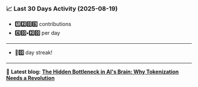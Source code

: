<!--START_STATS-->
### 📈 Last 30 Days Activity (2025-08-19)  
- **1️⃣2️⃣0️⃣6️⃣** contributions  
- **4️⃣0️⃣•2️⃣0️⃣** per day
---
- **🎱0️⃣** day streak!
---
📝 **Latest blog:** [**The Hidden Bottleneck in AI's Brain: Why Tokenization Needs a Revolution**](https://andriak.com/blog/tokenization-revolution)
<!--END_STATS-->
